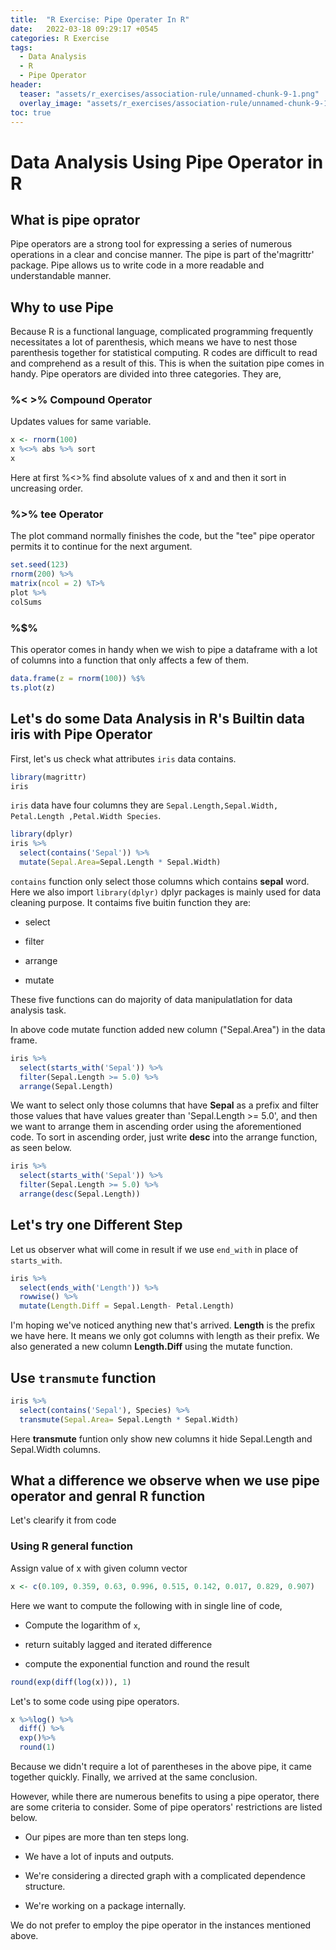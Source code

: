 ```yaml
---
title:  "R Exercise: Pipe Operater In R"
date:   2022-03-18 09:29:17 +0545
categories: R Exercise
tags:
  - Data Analysis
  - R
  - Pipe Operator
header:
  teaser: "assets/r_exercises/association-rule/unnamed-chunk-9-1.png"
  overlay_image: "assets/r_exercises/association-rule/unnamed-chunk-9-1.png"
toc: true
---
```

# Data Analysis Using Pipe Operator in R

## What is pipe oprator
Pipe operators are a strong tool for expressing a series of numerous operations in a clear and concise manner. The pipe is part of the'magrittr' package. Pipe allows us to write code in a more readable and understandable manner.


## Why to use Pipe

Because R is a functional language, complicated programming frequently necessitates a lot of parenthesis, which means we have to nest those parenthesis together for statistical computing. R codes are difficult to read and comprehend as a result of this. This is when the suitation pipe comes in handy. Pipe operators are divided into three categories. They are,

### %< >% Compound Operator
Updates values for same variable.

```r
x <- rnorm(100)
x %<>% abs %>% sort
x
```
Here at first %<>% find absolute values of x and and then it sort in uncreasing order.

### %>% tee Operator

The plot command normally finishes the code, but the "tee" pipe operator permits it to continue for the next argument.

```r
set.seed(123) 
rnorm(200) %>% 
matrix(ncol = 2) %T>% 
plot %>% 
colSums
```


### %$%

This operator comes in handy when we wish to pipe a dataframe with a lot of columns into a function that only affects a few of them.


```r
data.frame(z = rnorm(100)) %$%
ts.plot(z)
```


## Let's do some Data Analysis in R's Builtin data iris with Pipe Operator

First, let's us check what attributes `iris` data contains.

```r
library(magrittr)
iris
```

`iris` data have four columns they are `Sepal.Length,Sepal.Width, Petal.Length ,Petal.Width Species`. 


```r
library(dplyr)
iris %>%
  select(contains('Sepal')) %>%
  mutate(Sepal.Area=Sepal.Length * Sepal.Width)
```

`contains` function only select those columns which contains **sepal** word. Here we also import `library(dplyr)` dplyr packages is mainly used for data cleaning purpose. It contaims five buitin function they are: 

* select

* filter

* arrange
 
* mutate

These five functions can do majority of data manipulatlation for data analysis task.

In above code mutate function added new column ("Sepal.Area") in the data frame.

```r
iris %>%
  select(starts_with('Sepal')) %>%
  filter(Sepal.Length >= 5.0) %>%
  arrange(Sepal.Length)
``` 

We want to select only those columns that have **Sepal** as a prefix and filter those values that have values greater than 'Sepal.Length >= 5.0', and then we want to arrange them in ascending order using the aforementioned code. To sort in ascending order, just write **desc** into the arrange function, as seen below.


```r
iris %>%
  select(starts_with('Sepal')) %>%
  filter(Sepal.Length >= 5.0) %>%
  arrange(desc(Sepal.Length))
```

## Let's try one Different Step

Let us observer what will come in result if we use `end_with` in place of `starts_with`.

```r
iris %>%
  select(ends_with('Length')) %>%
  rowwise() %>%
  mutate(Length.Diff = Sepal.Length- Petal.Length)
```

I'm hoping we've noticed anything new that's arrived. **Length** is the prefix we have here. It means we only got columns with length as their prefix. We also generated a new column **Length.Diff** using the mutate function.

## Use `transmute` function 


```r
iris %>%
  select(contains('Sepal'), Species) %>%
  transmute(Sepal.Area= Sepal.Length * Sepal.Width)
```

Here **transmute** funtion only show new columns it hide Sepal.Length and Sepal.Width columns.

## What a difference we observe when we use pipe operator and genral R function
Let's clearify it from code


### Using R general function


Assign value of x with given column vector

```r
x <- c(0.109, 0.359, 0.63, 0.996, 0.515, 0.142, 0.017, 0.829, 0.907)
```

Here we want to compute the following with in single line of code,

*  Compute the logarithm of `x`,

*  return suitably lagged and iterated difference

* compute the exponential function and round the result


```r
round(exp(diff(log(x))), 1)

```
Let's to some code using pipe operators.


```r
x %>%log() %>%
  diff() %>%
  exp()%>%
  round(1)
```
Because we didn't require a lot of parentheses in the above pipe, it came together quickly. Finally, we arrived at the same conclusion.

However, while there are numerous benefits to using a pipe operator, there are some criteria to consider. Some of pipe operators' restrictions are listed below.

* Our pipes are more than ten steps long.

* We have a lot of inputs and outputs.

* We're considering a directed graph with a complicated dependence structure.

* We're working on a package internally.

We do not prefer to employ the pipe operator in the instances mentioned above.
















